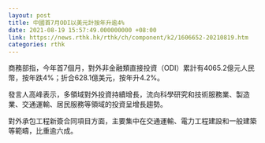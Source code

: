 ```yaml
---
layout: post
title: 中國首7月ODI以美元計按年升逾4%
date: 2021-08-19 15:57:49.000000000 +08:00
link: https://news.rthk.hk/rthk/ch/component/k2/1606652-20210819.htm
categories: rthk
---
```


商務部指，今年首7個月，對外非金融類直接投資（ODI）累計有4065.2億元人民幣，按年跌4%；折合628.1億美元，按年升4.2%。

發言人高峰表示，多領域對外投資持續增長，流向科學研究和技術服務業、製造業、交通運輸、居民服務等領域的投資呈增長趨勢。

對外承包工程新簽合同項目方面，主要集中在交通運輸、電力工程建設和一般建築等範疇，比重逾六成。
